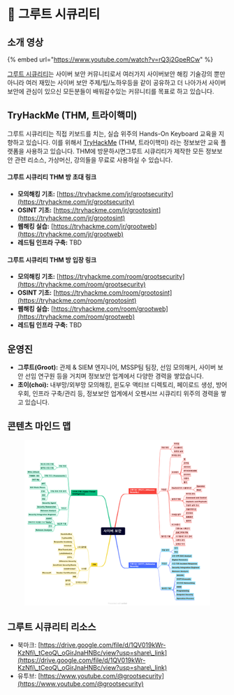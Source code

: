 # 👋 그루트 시큐리티

## 소개 영상

{% embed url="https://www.youtube.com/watch?v=rQ3j2GpeRCw" %}

[그루트 시큐리티](https://www.youtube.com/@grootsecurity)는 사이버 보안 커뮤니티로서 여러가지 사이버보안 해킹 기술강의 뿐만 아니라 여러 재밌는 사이버 보안 주제/팁/노하우등을 같이 공유하고 더 나아가서 사이버보안에 관심이 있으신 모든분들이 배워갈수있는 커뮤니티를 목표로 하고 있습니다.

## TryHackMe (THM, 트라이핵미)&#x20;

그루트 시큐리티는 직접 키보드를  치는, 실습 위주의 Hands-On Keyboard 교육을 지향하고 있습니다. 이를 위해서 [TryHackMe](https://tryhackme.com/) (THM, 트라이핵미) 라는 정보보안 교육 플랫폼을 사용하고 있습니다. THM에 방문하시면그루트 시큐리티가 제작한 모든 정보보안 관련 리소스, 가상머신, 강의들을 무료로 사용하실 수 있습니다.&#x20;

#### 그루트 시큐리티 THM 방 초대 링크

* **모의해킹 기초:** [https://tryhackme.com/jr/grootsecurity](https://tryhackme.com/jr/grootsecurity)
* **OSINT 기초:** [https://tryhackme.com/jr/grootosint](https://tryhackme.com/jr/grootosint)
* **웹해킹 실습:** [https://tryhackme.com/jr/grootweb](https://tryhackme.com/jr/grootweb)
* **레드팀 인프라 구축:** TBD

#### 그루트 시큐리티 THM 방 입장 링크

* **모의해킹 기초:** [https://tryhackme.com/room/grootsecurity](https://tryhackme.com/room/grootsecurity)
* **OSINT 기초:** [https://tryhackme.com/room/grootosint](https://tryhackme.com/room/grootosint)
* **웹해킹 실습:** [https://tryhackme.com/room/grootweb](https://tryhackme.com/room/grootweb)
* **레드팀 인프라 구축:** TBD&#x20;

## 운영진&#x20;

* **그루트(Groot):** 관제 & SIEM 엔지니어, MSSP팀 팀장, 선임 모의해커, 사이버 보안 선임 연구원 등을 거치며 정보보안 업계에서 다양한 경력을 쌓았습니다.
* **초이(choi):** 내부망/외부망 모의해킹, 윈도우 액티브 디렉토리, 페이로드 생성, 방어 우회, 인프라 구축/관리 등, 정보보안 업계에서 오펜시브 시큐리티 위주의 경력을 쌓고 있습니다.

## 콘텐츠 마인드 맵

<figure><img src=".gitbook/assets/사이버 보안 마인드맵 최종.png" alt=""><figcaption></figcaption></figure>

## 그루트 시큐리티 리소스

* 북마크: [https://drive.google.com/file/d/1QV019kWr-KzNfi\_tCeoQ\_oGirJnaHNBc/view?usp=share\_link](https://drive.google.com/file/d/1QV019kWr-KzNfi\_tCeoQ\_oGirJnaHNBc/view?usp=share\_link)
* 유투브: [https://www.youtube.com/@grootsecurity](https://www.youtube.com/@grootsecurity)
